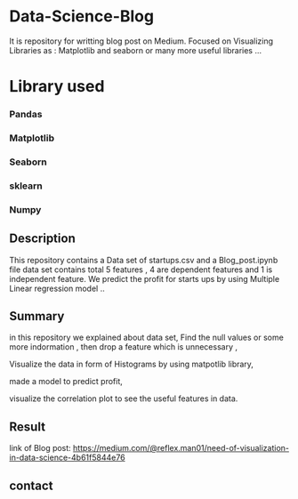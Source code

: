# Data-Science-Blog 
It is repository for writting blog post on Medium. Focused on Visualizing Libraries as : Matplotlib and seaborn or many
more useful libraries ...

# Library used
### Pandas
### Matplotlib
### Seaborn
### sklearn
### Numpy


## Description 
This repository contains a Data set of startups.csv and a Blog_post.ipynb file
data set contains total 5 features , 4 are  dependent features and 1 is independent feature.
We predict the profit for starts ups by using Multiple Linear regression model ..

## Summary
in this  repository we explained about data set,
Find the null values or some more indormation ,
then drop a feature which is unnecessary ,

Visualize the data in form of Histograms by using matpotlib library,

made a model to predict profit,

visualize the correlation plot to see the useful features in data.

## Result

link of Blog post:  https://medium.com/@reflex.man01/need-of-visualization-in-data-science-4b61f5844e76

## contact 
